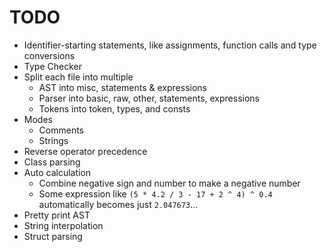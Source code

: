 # TODO
- Identifier-starting statements, like assignments, function calls and type conversions
- Type Checker
- Split each file into multiple
    - AST into misc, statements & expressions
    - Parser into basic, raw, other, statements, expressions
    - Tokens into token, types, and consts
- Modes
    - Comments
    - Strings
- Reverse operator precedence
- Class parsing
- Auto calculation
    - Combine negative sign and number to make a negative number
    - Some expression like `(5 * 4.2 / 3 - 17 + 2 ^ 4) ^ 0.4` automatically becomes just `2.047673`...
- Pretty print AST
- String interpolation
- Struct parsing